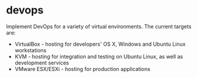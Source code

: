 devops
======

Implement DevOps for a variety of virtual environments. The current targets are:
* VirtualBox - hosting for developers' OS X, Windows and Ubuntu Linux workstations
* KVM - hosting for integration and testing on Ubuntu Linux, as well as development services
* VMware ESX/ESXi - hosting for production applications
